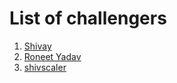 # List of challengers
1. [Shivay](https://github.com/shivaylamba)
2. [Roneet Yadav](https://github.com/Dev-X-Innovate)
3. [shivscaler](http://github.com/shivscaler)
